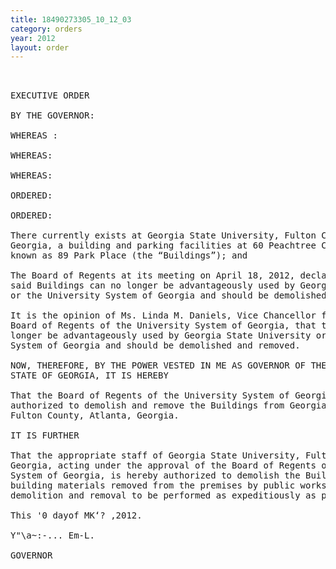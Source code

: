```yaml
---
title: 18490273305_10_12_03
category: orders
year: 2012
layout: order
---
```


<pre> 

EXECUTIVE ORDER

BY THE GOVERNOR:

WHEREAS :

WHEREAS:

WHEREAS:

ORDERED:

ORDERED:

There currently exists at Georgia State University, Fulton County, Atlanta,
Georgia, a building and parking facilities at 60 Peachtree Center Avenue, also
known as 89 Park Place (the “Buildings”); and

The Board of Regents at its meeting on April 18, 2012, declared by resolution that
said Buildings can no longer be advantageously used by Georgia State University
or the University System of Georgia and should be demolished and removed; and

It is the opinion of Ms. Linda M. Daniels, Vice Chancellor for Facilities of the
Board of Regents of the University System of Georgia, that the Buildings can no
longer be advantageously used by Georgia State University or the University
System of Georgia and should be demolished and removed.

NOW, THEREFORE, BY THE POWER VESTED IN ME AS GOVERNOR OF THE
STATE OF GEORGIA, IT IS HEREBY

That the Board of Regents of the University System of Georgia is hereby
authorized to demolish and remove the Buildings from Georgia State University,
Fulton County, Atlanta, Georgia.

IT IS FURTHER

That the appropriate staff of Georgia State University, Fulton County, Atlanta,
Georgia, acting under the approval of the Board of Regents of the University
System of Georgia, is hereby authorized to demolish the Buildings and to have all
building materials removed from the premises by public works contract; all said
demolition and removal to be performed as expeditiously as possible.

This '0 dayof MK‘? ,2012.

Y"\a~:-... Em-L.

GOVERNOR

</pre>
